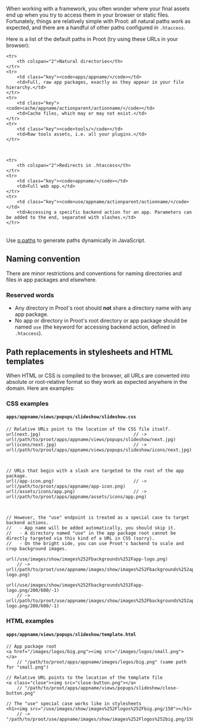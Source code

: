 
When working with a framework, you often wonder where your final assets end up when you try to access them in your browser or static files. Fortunately, things are relatively simple with Proot: all natural paths work as expected, and there are a handful of other paths configured in `.htaccess`.

Here is a list of the default paths in Proot (try using these URLs in your browser):

<table>

	<tr>
		<th colspan="2">Natural directories</th>
	</tr>
	<tr>
		<td class="key"><code>apps/appname/</code></td>
		<td>Full, raw app packages, exactly as they appear in your file hierarchy.</td>
	</tr>
	<tr>
		<td class="key"><code>cache/appname/actionparent/actionname/</code></td>
		<td>Cache files, which may or may not exist.</td>
	</tr>
	<tr>
		<td class="key"><code>tools/</code></td>
		<td>Raw tools assets, i.e. all your plugins.</td>
	</tr>



	<tr>
		<th colspan="2">Redirects in .htaccess</th>
	</tr>
	<tr>
		<td class="key"><code>appname/</code></td>
		<td>Full web app.</td>
	</tr>
	<tr>
		<td class="key"><code>use/appname/actionparent/actionname/</code></td>
		<td>Accessing a specific backend action for an app. Parameters can be added to the end, separated with slashes.</td>
	</tr>



</table>

Use [p.paths](?category=cheatsheets&id=js-library) to generate paths dynamically in JavaScript.



## Naming convention

There are minor restrictions and conventions for naming directories and files in app packages and elsewhere.

### Reserved words

- Any directory in Proot's root should **not** share a directory name with any app package.
- No app or directory in Proot's root directory or app package should be named `use` (the keyword for accessing backend action, defined in `.htaccess`).



## Path replacements in stylesheets and HTML templates

When HTML or CSS is compiled to the browser, all URLs are converted into absolute or root-relative format so they work as expected anywhere in the domain. Here are examples:

### CSS examples

#### `apps/appname/views/popups/slideshow/slideshow.css`

	// Relative URLs point to the location of the CSS file itself.
	url(next.jpg)									// -> url(/path/to/proot/apps/appname/views/popups/slideshow/next.jpg)
	url(icons/next.jpg)								// -> url(/path/to/proot/apps/appname/views/popups/slideshow/icons/next.jpg)



	// URLs that begin with a slash are targeted to the root of the app package.
	url(/app-icon.png)								// -> url(/path/to/proot/apps/appname/app-icon.png)
	url(/assets/icons/app.png)						// -> url(/path/to/proot/apps/appname/assets/icons/app.png)



	// However, the "use" endpoint is treated as a special case to target backend actions.
	//   - App name will be added automatically, you should skip it.
	//   - A directory named "use" in the app package root cannot be directly targeted via this kind of a URL in CSS (sorry).
	//   - On the bright side, you can use Proot's backend to scale and crop background images.

	url(/use/images/show/images%252Fbackgrounds%252Fapp-logo.png)
		// -> url(/path/to/proot/use/appname/images/show/images%252Fbackgrounds%252app-logo.png)

	url(/use/images/show/images%252Fbackgrounds%252Fapp-logo.png/200/600/-1)
		// -> url(/path/to/proot/use/appname/images/show/images%252Fbackgrounds%252app-logo.png/200/600/-1)

### HTML examples

#### `apps/appname/views/popups/slideshow/template.html`

	// App package root
	<a href="/images/logos/big.png"><img src="/images/logos/small.png"></a>
		// "/path/to/proot/apps/appname/images/logos/big.png" (same path for "small.png")

	// Relative URL points to the location of the template file
	<a class="close"><img src="close-button.png"></a>
		// "/path/to/proot/apps/appname/views/popups/slideshow/close-button.png"

	// The "use" special case works like in stylesheets
	<h1><img src="/use/images/show/images%252Flogos%252Fbig.png/150"></h1>
		// -> "/path/to/proot/use/appname/images/show/images%252Flogos%252big.png/150"

